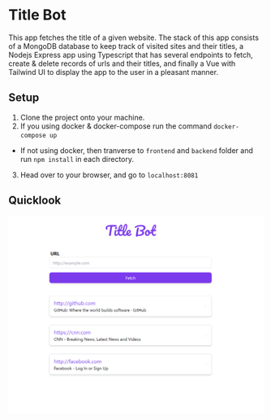 # Title Bot

This app fetches the title of a given website. The stack of this app consists
of a MongoDB database to keep track of visited sites and their titles, a
Nodejs Express app using Typescript that has several endpoints to fetch,
create & delete records of urls and their titles, and finally a Vue with
Tailwind UI to display the app to the user in a pleasant manner.

## Setup

1. Clone the project onto your machine.
2. If you using docker & docker-compose run the command `docker-compose up`

- If not using docker, then tranverse to `frontend` and `backend` folder and
  run `npm install` in each directory.

3. Head over to your browser, and go to `localhost:8081`

## Quicklook
![Screenshot of Titlebot App](./screenshot.png)
